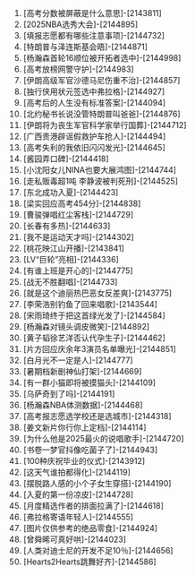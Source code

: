 
1. [高考分数被屏蔽是什么意思]-[2143811]
1. [2025NBA选秀大会]-[2144895]
1. [填报志愿都有哪些注意事项]-[2144732]
1. [特朗普与泽连斯基会晤]-[2144871]
1. [杨瀚森首轮16顺位被开拓者选中]-[2144998]
1. [高考放榜网警守护]-[2144983]
1. [伊朗高级军官沙德马尼伤重不治]-[2144857]
1. [独行侠用状元签选中弗拉格]-[2144927]
1. [高考后的人生没有标准答案]-[2144094]
1. [北约秘书长说没管特朗普叫爸爸]-[2144876]
1. [伊朗将为丧生军官科学家举行国葬]-[2144712]
1. [广西贵港辟谣假救护车抢人]-[2144494]
1. [高考失利的我依旧闪闪发光]-[2144645]
1. [酱园弄口碑]-[2144418]
1. [小沈阳女儿NINA也要大展鸿图]-[2144744]
1. [走私贩毒超1吨 李静波被判死刑]-[2144525]
1. [东北成功入夏]-[2144423]
1. [梁实回应高考454分]-[2144838]
1. [曹骏弹唱红尘客栈]-[2144729]
1. [长春有多热]-[2144633]
1. [我不是运动天才吗]-[2144302]
1. [桃花映江山开播]-[2143841]
1. [LV“巨轮”亮相]-[2144336]
1. [有谁上班是开心的]-[2144775]
1. [战无不胜翻唱]-[2144733]
1. [就是这个迪丽热巴恶女反差爽]-[2143775]
1. [李荣浩别钓鱼了回来唱歌]-[2143544]
1. [宋雨琦终于把这首绿光发了]-[2144584]
1. [杨瀚森对镜头调皮微笑]-[2144892]
1. [黄子韬徐艺洋否认代孕生子]-[2144462]
1. [片方回应庆余年3演员名单曝光]-[2144851]
1. [白月光不一定是人]-[2144777]
1. [暑期档新剧神仙打架]-[2144669]
1. [有一群小猫即将被摸猫头]-[2144109]
1. [乌萨奇到了吗]-[2144191]
1. [杨瀚森NBA体测数据]-[2144468]
1. [高考报志愿选学校还是选城市]-[2144318]
1. [姜文新片你行你上定档]-[2144114]
1. [为什么他是2025最火的说唱歌手]-[2144720]
1. [书卷一梦官抖像吃菌子了]-[2144943]
1. [100种庆祝毕业的仪式]-[2143912]
1. [这天气谁拍都得化]-[2144119]
1. [摆脱路人感的小个子女生穿搭]-[2144190]
1. [入夏的第一份凉皮]-[2144728]
1. [月度精选作者的排面拉满了]-[2144618]
1. [弗拉格寄语年轻人]-[2144555]
1. [图片仅供参考的绝品零食]-[2144924]
1. [曾舜晞可真好哄]-[2144023]
1. [人类对迪士尼的开发不足10％]-[2144656]
1. [Hearts2Hearts跳舞好齐]-[2144586]